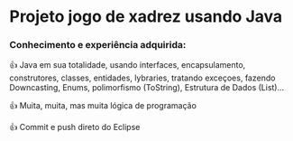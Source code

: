 # Projeto jogo de xadrez usando Java

### Conhecimento e experiência adquirida:

👍 Java em sua totalidade, usando interfaces, encapsulamento, construtores, classes, entidades, lybraries, tratando exceçoes,
fazendo Downcasting, Enums, polimorfismo (ToString), Estrutura de Dados (List)...

👍 Muita, muita, mas muita lógica de programação

👍 Commit e push direto do Eclipse
